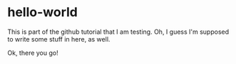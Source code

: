 # hello-world
This is part of the github tutorial that I am testing.
Oh, I guess I'm supposed to write some stuff in here, as well.

Ok, there you go!
